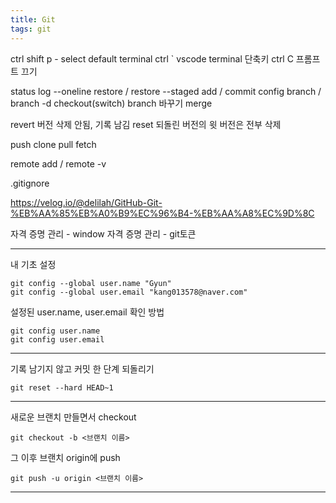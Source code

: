 ```yaml
---
title: Git
tags: git
---
```


ctrl shift p - select default terminal
ctrl ` vscode terminal 단축키
ctrl C 프롬프트 끄기

status
log --oneline
restore / restore --staged
add / commit
config
branch / branch -d
checkout(switch) branch 바꾸기
merge

revert
버전 삭제 안됨, 기록 남김
reset
되돌린 버전의 윗 버전은 전부 삭제

push
clone pull fetch

remote add / remote -v

.gitignore

https://velog.io/@delilah/GitHub-Git-%EB%AA%85%EB%A0%B9%EC%96%B4-%EB%AA%A8%EC%9D%8C

자격 증명 관리 - window 자격 증명 관리 - git토큰

---

내 기초 설정

```
git config --global user.name "Gyun"
git config --global user.email "kang013578@naver.com"
```

설정된 user.name, user.email 확인 방법

```
git config user.name
git config user.email
```

---

기록 남기지 않고 커밋 한 단계 되돌리기

```
git reset --hard HEAD~1
```

---

새로운 브랜치 만들면서 checkout

```
git checkout -b <브랜치 이름>
```

그 이후 브랜치 origin에 push

```
git push -u origin <브랜치 이름>
```

---
